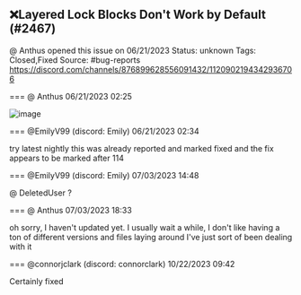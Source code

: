 ## ❌Layered Lock Blocks Don't Work by Default (#2467)
@ Anthus opened this issue on 06/21/2023
Status: unknown
Tags: Closed,Fixed
Source: #bug-reports https://discord.com/channels/876899628556091432/1120902194342936706


=== @ Anthus 06/21/2023 02:25


![image](https://cdn.discordapp.com/attachments/1120902194342936706/1120902194619764766/image.png?ex=65e7d404&is=65d55f04&hm=7574d7dc2b64bc948bb394e6987c1c42456aefec761c9a25e3b84f11cf147255&)

=== @EmilyV99 (discord: Emily) 06/21/2023 02:34

try latest nightly this was already reported and marked fixed
and the fix appears to be marked after 114

=== @EmilyV99 (discord: Emily) 07/03/2023 14:48

@ DeletedUser ?

=== @ Anthus 07/03/2023 18:33

oh sorry, I haven't updated yet. I usually wait a while, I don't like having a ton of different versions and files laying around
I've just sort of been dealing with it

=== @connorjclark (discord: connorclark) 10/22/2023 09:42

Certainly fixed
